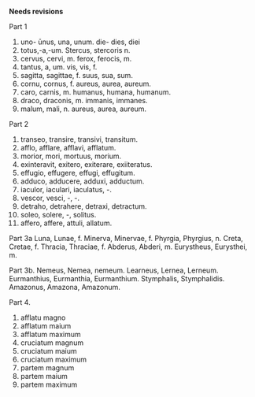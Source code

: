 **Needs revisions**

Part 1
1. uno- ūnus, una, unum.  die- dies, diei
2. totus,-a,-um. Stercus, stercoris n.
3. cervus, cervi, m. ferox, ferocis, m. 
4. tantus, a, um. vis, vis, f.
5. sagitta, sagittae, f. suus, sua, sum.
6. cornu, cornus, f. aureus, aurea, aureum.
7. caro, carnis, m. humanus, humana, humanum.
8. draco, draconis, m. immanis, immanes. 
9. malum, mali, n. aureus, aurea, aureum.

Part 2
1. transeo, transire, transivi, transitum. 
2. afflo, afflare, afflavi, afflatum.
3. morior, mori, mortuus, morium.
4. exinteravit, exitero, exiterare, exiiteratus.
5. effugio, effugere, effugi, effugitum.
6. adduco, adducere, adduxi, adductum.
7. iaculor, iaculari, iaculatus, -.
8. vescor, vesci, -, -.
9. detraho, detrahere, detraxi, detractum.
10. soleo, solere, -, solitus.
11. affero, affere, attuli, allatum.

Part 3a
Luna, Lunae, f.
Minerva, Minervae, f. 
Phyrgia, Phyrgius, n.
Creta, Cretae, f.
Thracia, Thraciae, f. 
Abderus, Abderi, m.
Eurystheus, Eurysthei, m.

Part 3b.
Nemeus, Nemea, nemeum.
Learneus, Lernea, Lerneum.
Eurmanthius, Eurmanthia, Eurmanthium.
Stymphalis, Stymphalidis.
Amazonus, Amazona, Amazonum.

Part 4.
1. afflatu magno 
2. afflatum maium
3. afflatum maximum
4. cruciatum magnum
5. cruciatum maium
6. cruciatum maximum
7. partem magnum 
8. partem maium
9. partem maximum

